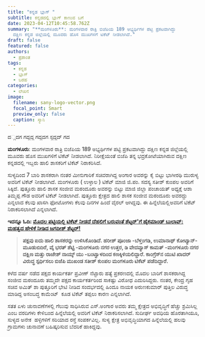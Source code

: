 ```yaml
---
title: "ಕನ್ನಡ ಬ್ಲಾಗ್‌ "
subtitle: ಕನ್ನಡದಲ್ಲಿ ಬ್ಲಾಗ್‌ ಕಾಣುವ ಬಗೆ
date: 2023-04-12T10:45:58.762Z
summary: "**ಮಂಗಳೂರು**: ಮಂಗಳವಾರ ರಾತ್ರಿ ಬಿಜೆಪಿಯ 189 ಅಭ್ಯರ್ಥಿಗಳ ಪಟ್ಟಿ ಪ್ರಕಟವಾಗಿದ್ದು
  ದಕ್ಷಿಣ ಕನ್ನಡ ಜಿಲ್ಲೆಯಲ್ಲಿ ಮೂವರು ಹೊಸ ಮುಖಗಳಿಗೆ ಟಿಕೆಟ್ ನೀಡಲಾಗಿದೆ."
draft: false
featured: false
authors:
  - ಪ್ರಶಾಂತ
tags:
  - ಕನ್ನಡ
  - ಬ್ಲಾಗ್‌
  - ಬರಹ
categories:
  - ಲೇಖನ
image:
  filename: sany-logo-vector.png
  focal_point: Smart
  preview_only: false
  caption: ಸ್ಯಾನಿ
---
```

ದ﻿್ಗದಗ ಗದ್ಗದ್ಗ ಗದ್ಗದಗ ಸ್ಗದ್ಗದ್‌ ಗದ

**ಮಂಗಳೂರು**: ಮಂಗಳವಾರ ರಾತ್ರಿ ಬಿಜೆಪಿಯ 189 ಅಭ್ಯರ್ಥಿಗಳ ಪಟ್ಟಿ ಪ್ರಕಟವಾಗಿದ್ದು ದಕ್ಷಿಣ ಕನ್ನಡ ಜಿಲ್ಲೆಯಲ್ಲಿ ಮೂವರು ಹೊಸ ಮುಖಗಳಿಗೆ ಟಿಕೆಟ್ ನೀಡಲಾಗಿದೆ. ನಿರೀಕ್ಷೆಯಂತೆ ಬಿಜೆಪಿ ತನ್ನ ಭದ್ರಕೋಟೆಯಾಗಿರುವ ದಕ್ಷಿಣ ಕನ್ನಡದಲ್ಲಿ ಇಬ್ಬರು ಹಾಲಿ ಶಾಸಕರಿಗೆ ಟಿಕೆಟ್ ನಿರಾಕರಿಸಿದೆ.

ಸುಳ್ಯದಿಂದ 7 ಬಾರಿ ಶಾಸಕರಾಗಿ ನಂತರ ಮೀನುಗಾರಿಕೆ ಸಚಿವರಾಗಿದ್ದ ಅಂಗಾರ ಅವರನ್ನು ಕೈ ಬಿಟ್ಟು ಭಾಗೀರಥಿ ಮುರುಳ್ಯ ಅವರಿಗೆ ಟಿಕೆಟ್ ನೀಡಲಾಗಿದೆ. ಮಂಗಳೂರು ( ಉಳ್ಳಾಲ ) ಟಿಕೆಟ್ ಮಾಜಿ ಜಿ.ಪಂ. ಸದಸ್ಯ ಸತೀಶ್ ಕುಂಪಲ ಅವರಿಗೆ ಸಿಕ್ಕಿದೆ. ಪುತ್ತೂರು ಹಾಲಿ ಶಾಸಕ ಸಂಜೀವ ಮಠಂದೂರು ಅವರನ್ನು ಬಿಟ್ಟು ಮಾಜಿ ಜಿಲ್ಲಾ ಪಂಚಾಯತ್ ಅಧ್ಯಕ್ಷೆ ಆಶಾ ತಿಮ್ಮಪ್ಪ ಗೌಡ ಅವರಿಗೆ ಟಿಕೆಟ್ ನೀಡಲಾಗಿದೆ. ಪುತ್ತೂರು ಕ್ಷೇತ್ರದ ಹಾಲಿ ಶಾಸಕ ಸಂಜೀವ ಮಠಂದೂರು ಅವರದ್ದು ಎನ್ನಲಾದ ಕೆಲವು ಖಾಸಗಿ ಫೋಟೋಗಳು ಕೆಲವು ದಿನಗಳ ಹಿಂದೆ ವೈರಲ್ ಆಗಿದ್ದವು. ಈ ಹಿನ್ನೆಲೆಯಲ್ಲಿಅವರಿಗೆ ಟಿಕೆಟ್ ನಿರಾಕರಿಸಲಾಗಿದೆ ಎನ್ನಲಾಗಿದೆ.

**ಇದನ್ನೂ ಓದಿ: [ಮೊದಲ ಪಟ್ಟಿಯಲ್ಲಿ ಟಿಕೆಟ್ ನೀಡದೆ ದೆಹಲಿಗೆ ಬರುವಂತೆ ಶೆಟ್ಟರ್'ಗೆ ಹೈಕಮಾಂಡ್ ಬುಲಾವ್: ಮಹತ್ವದ ಹೇಳಿಕೆ ನೀಡಿದ ಜಗದೀಶ್ ಶೆಟ್ಟರ್!](https://www.kannadaprabha.com/karnataka/2023/apr/12/i-will-reach-delhi-today-to-meet-the-partys-national-president-jp-nadda-jagadish-shettar-491491.html)**

> **ಪಕ್ಷವು ಐದು ಹಾಲಿ ಶಾಸಕರನ್ನು ಉಳಿಸಿಕೊಂಡಿದೆ. ಹರೀಶ್ ಪೂಂಜಾ -ಬೆಳ್ತಂಗಡಿ, ಉಮಾನಾಥ್ ಕೋಟ್ಯಾನ್- ಮೂಡುಬಿದಿರೆ, ವೈ ಭರತ್ ಶೆಟ್ಟಿ -ಮಂಗಳೂರು ನಗರ ಉತ್ತರ, ಡಿ ವೇದವ್ಯಾಸ್ ಕಾಮತ್ -ಮಂಗಳೂರು ನಗರ ದಕ್ಷಿಣ ಮತ್ತು ರಾಜೇಶ್ ನಾಯ್ಕ್ ಯು -ಬಂಟ್ವಾಳದಿಂದ ಕಣಕ್ಕಿಳಿಯಲಿದ್ದಾರೆ. ಕಾಂಗ್ರೆಸ್‌ನ ಯುಟಿ ಖಾದರ್ ವಿರುದ್ಧ ಸ್ಪರ್ಧಿಸಲು ಬಿಜೆಪಿ ಮುಖಂಡ ಸತೀಶ್ ಕುಂಪಲ ಮಂಗಳೂರು ಟಿಕೆಟ್ ಪಡೆದಿದ್ದಾರೆ.**

ಕಳೆದ ವರ್ಷ ನಡೆದ ಪಕ್ಷದ ಕಾರ್ಯಕರ್ತ ಪ್ರವೀಣ್ ನೆಟ್ಟಾರು ಹತ್ಯೆ ಪ್ರಕರಣದಲ್ಲಿ ಮೊದಲ ಬಾರಿಗೆ ಶಾಸಕರಾಗಿದ್ದ ಸಂಜೀವ ಮಠಂದೂರು ತಮ್ಮದೇ ಪಕ್ಷದ ಕಾರ್ಯಕರ್ತರಿಂದ ಸಾಕಷ್ಟು ವಿರೋಧ ಎದುರಿಸಿದ್ದರು. ನಂತರ, ಕೇಂದ್ರ ಗೃಹ ಸಚಿವ ಅಮಿತ್ ಶಾ ಪುತ್ತೂರಿಗೆ ಭೇಟಿ ನೀಡಿದ ಸಂದರ್ಭದಲ್ಲಿ ಹಿಂದೂ ನಾಯಕ ಅರುಣಕುಮಾರ್ ಪುತ್ತಿಲ ವಿರುದ್ಧ ಮಾಡಿದ್ದ ಅಸಂಬದ್ಧ ಕಾಮೆಂಟ್  ಕೂಡ ಟಿಕೆಟ್ ತಪ್ಪಲು ಕಾರಣ ಎನ್ನಲಾಗಿದೆ.

ಸತತ ಏಳು ಚುನಾವಣೆಗಳಲ್ಲಿ ಗೆಲುವು ಸಾಧಿಸಿರುವ ಎಸ್.ಅಂಗಾರ ಅವರು ತಮ್ಮ ಕ್ಷೇತ್ರದ ಅಭಿವೃದ್ಧಿಗೆ ಹೆಚ್ಚು ಶ್ರಮಿಸಿಲ್ಲ ಎಂಬ ವರದಿಗಳು ಕೇಳಿಬಂದ ಹಿನ್ನೆಲೆಯಲ್ಲಿ ಅವರಿಗೆ ಟಿಕೆಟ್ ನಿರಾಕರಿಸಲಾಗಿದೆ. ಸುದೀರ್ಘ ಅವಧಿಯ ಹೊರತಾಗಿಯೂ, ಸುಳ್ಯದ ಅನೇಕ  ಹಳ್ಳಿಗಳಿಗೆ ಸರಿಯಾದ ರಸ್ತೆ ಸಂಪರ್ಕವಿಲ್ಲ. ಸುಳ್ಯ ಕ್ಷೇತ್ರ ಅಭಿವೃದ್ಧಿಯಾಗದ ಹಿನ್ನೆಲೆಯಲ್ಲಿ ಹಲವು ಗ್ರಾಮಗಳು ಚುನಾವಣೆ ಬಹಿಷ್ಕರಿಸುವ ಬೆದರಿಕೆ ಹಾಕಿದ್ದವು.

<!--EndFragment-->